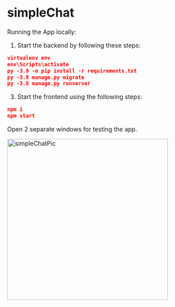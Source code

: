 # simpleChat
 
Running the App locally:

1. Start the backend by following these steps:

```json
virtualenv env
env\Scripts\activate
py -3.8 -m pip install -r requirements.txt
py -3.8 manage.py migrate
py -3.8 manage.py runserver
```

3. Start the frontend using the following steps:
```json
npm i
npm start
```

Open 2 separate windows for testing the app.


<img width="373" alt="simpleChatPic" src="https://github.com/nwadhera13/simpleChat/assets/68321799/721f845a-638f-460c-8fd8-99ca411e8b49">
